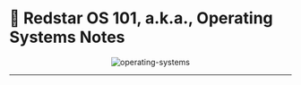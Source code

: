 # :scroll: Redstar OS 101, a.k.a., Operating Systems Notes

<p align="center"

![operating-systems](https://imgs.xkcd.com/comics/operating_systems.png)
>
</p>

---
